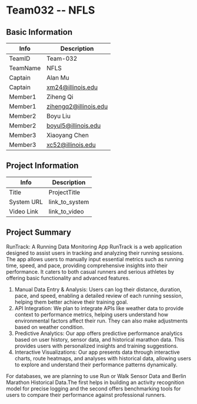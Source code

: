 # Team032 -- NFLS

## Basic Information

|   Info      |        Description     |
| ----------- | ---------------------- |
| TeamID      |        Team-032        |
| TeamName    |         NFLS           |
| Captain     |       Alan Mu          |
| Captain     |  xm24@illinois.edu     |
| Member1     |      Ziheng Qi         |
| Member1     | zihengq2@illinois.edu  |
| Member2     |      Boyu Liu          |
| Member2     |    boyul5@illinois.edu |
| Member3     |    Xiaoyang Chen       |
| Member3     |  xc52@illinois.edu     |

## Project Information

|   Info      |        Description     |
| ----------- | ---------------------- |
|  Title      |       ProjectTitle     |
| System URL  |      link_to_system    |
| Video Link  |      link_to_video     |

## Project Summary

RunTrack: A Running Data Monitoring App
RunTrack is a web application designed to assist users in tracking and analyzing their running sessions. The app allows users to manually input essential metrics such as running time, speed, and pace, providing comprehensive insights into their performance. It caters to both casual runners and serious athletes by offering basic functionality and advanced features. 

1. Manual Data Entry & Analysis: Users can log their distance, duration, pace, and speed, enabling a detailed review of each running session, helping them better achieve their training goal.
2. API Integration: We plan to integrate APIs like weather data to provide context to performance metrics, helping users understand how environmental factors affect their run. They can also make adjustments based on weather condition.
3. Predictive Analytics: Our app offers predictive performance analytics based on user history, sensor data, and historical marathon data. This provides users with personalized insights and training suggestions.
4. Interactive Visualizations: Our app presents data through interactive charts, route heatmaps, and analyses with historical data, allowing users to explore and understand their performance patterns dynamically.

For databases, we are planning to use Run or Walk Sensor Data and Berlin Marathon Historical Data.The first helps in building an activity recognition model for precise logging and the second offers benchmarking tools for users to compare their performance against professional runners. 
